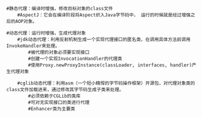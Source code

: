

	#静态代理：编译时增强，修改目标对象的class文件
		#AspectJ：它会在编译阶段将Aspect织入Java字节码中， 运行的时候就是经过增强之后的AOP对象。
	
	#动态代理：运行时增强，生成代理对象
		#jdk动态代理：利用反射机制生成一个实现代理接口的匿名类，在调用具体方法前调用InvokeHandler来处理。
			#被代理的对象必须要实现接口
			#创建一个实现InvocationHandler的代理类
			#使用Proxy.newProxyInstance(classLoader, interfaces, handler)产生代理对象
	
		#cglib动态代理：利用asm（一个短小精悍的字节码操作框架）开源包，对代理对象类的class文件加载进来，通过修改其字节码生成子类来处理。
			#必须依赖于CGLib的类库
			#可对无实现接口的类进行代理
			#Enhancer类为主要类
